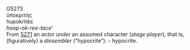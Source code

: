 <body>
  <p>G5273<br>  ὑποκριτής  <br> hupokritēs  <br><i>hoop-ok-ree-tace‘ </i><br>From <a href="g5271.htm">5271</a>  an <i>actor</i> <i>under</i> an assumed character (<i>stage</i> <i>player</i>), that is, (figuratively) a <i>dissembler</i> (“hypocrite”): - hypocrite.<br></p>
 </body>